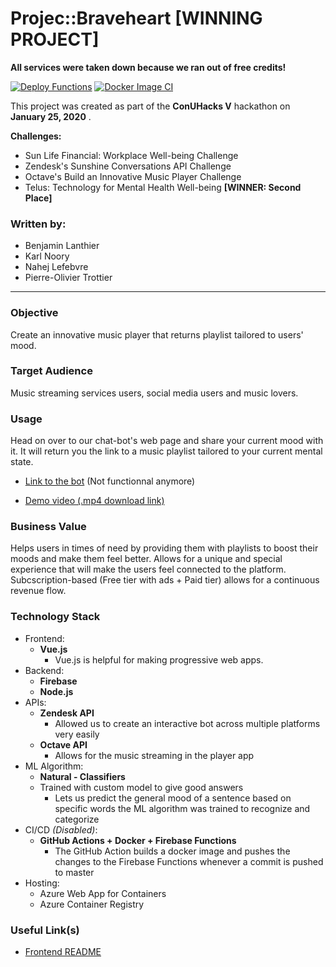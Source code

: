 # Projec::Braveheart [WINNING PROJECT]

**All services were taken down because we ran out of free credits!**

[![Deploy Functions](https://github.com/po-trottier/project-braveheart/workflows/Deploy%20Functions/badge.svg)](https://github.com/po-trottier/project-braveheart/actions)
[![Docker Image CI](https://github.com/po-trottier/project-braveheart/workflows/Docker%20Image%20CI/badge.svg)](https://github.com/po-trottier/project-braveheart/actions)

This project was created as part of the **ConUHacks V** hackathon on **January 25, 2020** .

**Challenges:**

-  Sun Life Financial: Workplace Well-being Challenge 
-  Zendesk's Sunshine Conversations API Challenge
-  Octave's Build an Innovative Music Player Challenge
-  Telus: Technology for Mental Health Well-being **[WINNER: Second Place]**

### Written by:

- Benjamin Lanthier
- Karl Noory 
- Nahej Lefebvre
- Pierre-Olivier Trottier

---

### Objective

Create an innovative music player that returns playlist tailored to users' mood.

### Target Audience 

Music streaming services users, social media users and music lovers.

### Usage

Head on over to our chat-bot's web page and share your current mood with it. It will return you the link to a music playlist tailored to your current mental state.

- [Link to the bot](https://m.me/105419994348348) (Not functionnal anymore)

- [Demo video (.mp4 download link)](https://github.com/po-trottier/project-braveheart/raw/master/demo/demo.mp4)

### Business Value

Helps users in times of need by providing them with playlists to boost their moods and make them feel better. Allows for a unique and special experience that will make the users feel connected to the platform. Subcscription-based (Free tier with ads + Paid tier) allows for a continuous revenue flow.

### Technology Stack

- Frontend:
    - **Vue.js**
        - Vue.js is helpful for making progressive web apps.
- Backend:
    - **Firebase**
    - **Node.js**
- APIs:
    - **Zendesk API**
        - Allowed us to create an interactive bot across multiple platforms very easily
    - **Octave API**
        - Allows for the music streaming in the player app
- ML Algorithm:
    - **Natural - Classifiers**
    - Trained with custom model to give good answers
        - Lets us predict the general mood of a sentence based on specific words the ML algorithm was trained to recognize and categorize
- CI/CD *(Disabled)*:
    - **GitHub Actions + Docker + Firebase Functions**
        - The GitHub Action builds a docker image and pushes the changes to the Firebase Functions whenever a commit is pushed to master
- Hosting:
    - Azure Web App for Containers
    - Azure Container Registry

### Useful Link(s)

- [Frontend README](https://github.com/po-trottier/project-braveheart/blob/master/frontend/README.md)
